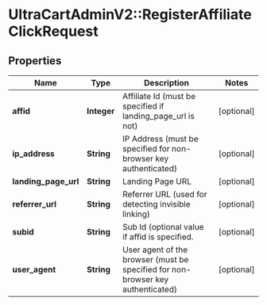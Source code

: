 # UltraCartAdminV2::RegisterAffiliateClickRequest

## Properties
Name | Type | Description | Notes
------------ | ------------- | ------------- | -------------
**affid** | **Integer** | Affiliate Id (must be specified if landing_page_url is not) | [optional] 
**ip_address** | **String** | IP Address (must be specified for non-browser key authenticated) | [optional] 
**landing_page_url** | **String** | Landing Page URL | [optional] 
**referrer_url** | **String** | Referrer URL (used for detecting invisible linking) | [optional] 
**subid** | **String** | Sub Id (optional value if affid is specified. | [optional] 
**user_agent** | **String** | User agent of the browser (must be specified for non-browser key authenticated) | [optional] 


